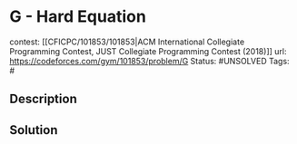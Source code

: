 # G - Hard Equation

contest: [[CFICPC/101853/101853|ACM International Collegiate Programming Contest, JUST Collegiate Programming Contest (2018)]]
url: https://codeforces.com/gym/101853/problem/G
Status: #UNSOLVED
Tags: #

## Description

## Solution

